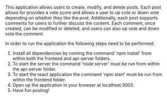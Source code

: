 This application allows users to create, modify, and delete posts. Each post allows for provides a vote score and allows a user to up cote or down vote depending on whether they like the post. Additionally, each post supports comments for users to further discuss the content. Each comment, once created, can be modified or deleted, and users can also up vote and down vote the comment. 


In order to run the application the following steps need to be performed:

1. Install all dependencies by running the command 'npm install' from within both the frontend and api-server folders.
2. To start the server the command 'node server' must be run from within the api-server folder.
3. To start the react application the command 'npm start' must be run from within the frontend folder.
4. Open up the application in your browser at localhost:3000.
5. Have fun posting!
